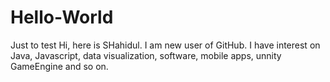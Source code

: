 # Hello-World
Just to test
Hi, 
here is SHahidul. I am new user of GitHub. I have interest on Java, Javascript, data visualization, software, mobile apps, unnity GameEngine and so on. 
